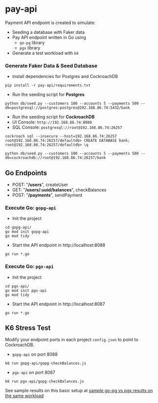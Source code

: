 # pay-api
Payment API endpoint is created to simulate:
* Seeding a database with Faker data
* Pay API endpoint written in Go using
  * `go-pg` library
  * `pgx` library
* Generate a test workload with `k6`

### Generate Faker Data & Seed Database

* Install dependencies for Postgres and CockroachDB

```shell
pip install -r pay-api/requirements.txt
```

* Run the seeding script for **Postgres**

```
python db/seed.py --customers 100 --accounts 5 --payments 500 --db=postgresql://postgres:postgres@192.168.86.74:5432/bank
```
* Run the seeding script for **CockroachDB**
 * UI Console: `http://192.168.86.74:8080`
 * SQL Console: `postgresql://root@192.168.86.74:26257`

```
cockroach sql --insecure --host=192.168.86.74:26257
root@192.168.86.74:26257/defaultdb> CREATE DATABASE bank;
root@192.168.86.74:26257/defaultdb> \q

python db/seed.py --customers 100 --accounts 5 --payments 500 --db=cockroachdb://root@192.168.86.74:26257/bank
```

## Go Endpoints

*	POST: "**/users**", createUser
*	GET: "**/users/:uuid/balances**", checkBalances
*	POST: "**/payments**", sendPayment

### Execute Go: `gopg-api`

* Init the project

```shell
cd gopg-api/
go mod init gopg-api
go mod tidy
```

* Start the API endpoint in http://localhost:8088

```
go run *.go
```

### Execute Go: `pgx-api`

* Init the project

```shell
cd pgx-api/
go mod init pgx-api
go mod tidy
```

* Start the API endpoint in http://localhost:8087

```
go run *.go
```

## K6 Stress Test

Modify your endpoint ports in each project `config.json` to point to CockroachDB.

* `gopg-api` on port 8088

```
k6 run gopg-api/gopg-checkBalances.js
```

* `pgx-api` on port 8087

```
k6 run pgx-api/gopg-checkBalances.js
```

See sample results on this basic setup at [sample go-pg vs pgx results on the same workload](sample.log)
